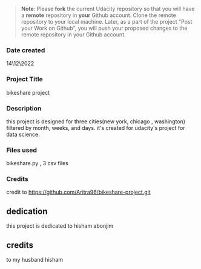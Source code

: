 >**Note**: Please **fork** the current Udacity repository so that you will have a **remote** repository in **your** Github account. Clone the remote repository to your local machine. Later, as a part of the project "Post your Work on Github", you will push your proposed changes to the remote repository in your Github account.

### Date created
14\12\2022
### Project Title
bikeshare project
### Description
this project is designed for three cities(new york,  chicago , washington) filtered by month, weeks, and days. it's created for udacity's project for data science.
### Files used
bikeshare.py , 3 csv files
### Credits
credit to https://github.com/Aritra96/bikeshare-project.git

## dedication 
this project is dedicated to hisham abonjim
## credits
to my husband hisham